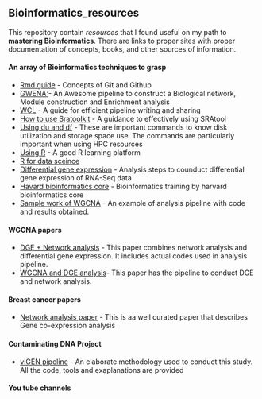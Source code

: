 ## Bioinformatics_resources
This repository contain *resources* that I found useful on my path to **mastering Bioinformatics**. There are links to proper sites with proper documentation of concepts, books, and other sources of information.

#### An array of Bioinformatics techniques to grasp
- [Rmd guide](https://www.markdownguide.org/basic-syntax/) - Concepts of Git and Github
- [GWENA:](https://github.com/Kumquatum/GWENA)- An Awesome pipeline to construct a Biological network, Module construction and Enrichment analysis
- [WCL](http://www.commonwl.org/user_guide/01-introduction/index.html) - A guide for efficient pipeline writing and sharing
- [How to use Sratoolkit](https://www.reneshbedre.com/blog/ncbi_sra_toolkit.html) - A guidance to effectively using SRAtool
- [Using du and df](https://www.pair.com/support/kb/paircloud-du-and-df/) - These are important commands to know disk utilization and storage space use. The commands are particularly important when using HPC resources
- [Using R](https://swcarpentry.github.io/r-novice-inflammation/aio/index.html) - A good R learning platform
- [R for data sceince](https://r4ds.had.co.nz/r-markdown.html)
- [Differential gene expression](https://hbctraining.github.io/Training-modules/planning_successful_rnaseq/lessons/sample_level_QC.html#:~:text=First%2C%20the%20count%20data%20needs,using%20your%20tool%20of%20interest.) - Analysis steps to counduct differential gene expression of RNA-Seq data
- [Havard bioinformatics core](https://github.com/hbctraining) - Bioinformatics training by harvard bioinformatics core
- [Sample work of WGCNA](https://www.polarmicrobes.org/weighted-gene-correlation-network-analysis-wgcna-applied-to-microbial-communities/) - An example of analysis pipeline with code and results obtained.
#### WGCNA papers
- [DGE + Network analysis](https://www.ncbi.nlm.nih.gov/pmc/articles/PMC6788446/) - This paper combines network analysis and differential gene expression. It includes actual codes used in analysis pipeline.
- [WGCNA and DGE analysis](https://journals.lww.com/md-journal/fulltext/2019/09130/using_weighted_gene_co_expression_network_analysis.30.aspx)- This paper has the pipeline to conduct DGE and network analysis.

#### Breast cancer papers
- [Network analysis paper](https://www.ncbi.nlm.nih.gov/pmc/articles/PMC6688090/) - This is aa well curated paper that describes Gene co-expression analysis

#### Contaminating DNA Project
- [viGEN pipeline](https://github.com/Jkgitau/viGEN) - An elaborate methodology used to conduct this study. All the code, tools and exaplanations are provided

#### You tube channels
